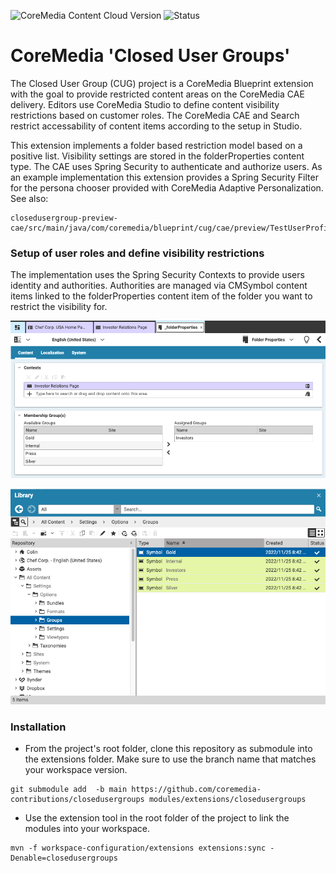 

![CoreMedia Content Cloud Version](https://img.shields.io/static/v1?message=2210&label=CoreMedia%20Content%20Cloud&style=for-the-badge&labelColor=666666&color=672779
"This badge shows the CoreMedia version(s) this project is compatible with.
Please read the versioning section of the project to see what other CoreMedia versions are supported and how to find them."
)
![Status](https://img.shields.io/static/v1?message=active&label=Status&style=for-the-badge&labelColor=666666&color=2FAC66
"The status badge describes if the project is maintained. Possible values are active and inactive.
If a project is inactive it means that the development has been discontinued and won't support future CoreMedia versions."
)

# CoreMedia 'Closed User Groups'
The Closed User Group (CUG) project is a CoreMedia Blueprint extension with the goal to provide restricted content areas
on the CoreMedia CAE delivery. Editors  use CoreMedia Studio to define content visibility restrictions based on 
customer roles. The CoreMedia CAE and Search restrict accessability of content items according to the setup in Studio.

This extension implements a folder based restriction model based on a positive list. Visibility settings are stored in the
folderProperties content type. The CAE uses Spring Security to authenticate and authorize users. As an example implementation 
this extension provides a Spring Security Filter for the persona chooser provided with CoreMedia Adaptive Personalization.
See also: 
```
closedusergroup-preview-cae/src/main/java/com/coremedia/blueprint/cug/cae/preview/TestUserProfileAutoLoginFilter.java
```
 
### Setup of user roles and define visibility restrictions
The implementation uses the Spring Security Contexts to provide users identity and authorities. Authorities are managed via CMSymbol 
content items linked to the folderProperties content item of the folder you want to restrict the visibility for.

![Map roles in folderProperties](docs/images/folderPropertiesAndRoles.png "Map roles in folderProperties")

![Manage possible roles](docs/images/availableRoles.png "Manage possible roles with CMSymbol content items")

### Installation

- From the project's root folder, clone this repository as submodule into the extensions folder. Make sure to use the branch name that matches your workspace version. 
```
git submodule add  -b main https://github.com/coremedia-contributions/closedusergroups modules/extensions/closedusergroups
```

- Use the extension tool in the root folder of the project to link the modules into your workspace.
 ```
mvn -f workspace-configuration/extensions extensions:sync -Denable=closedusergroups
```


